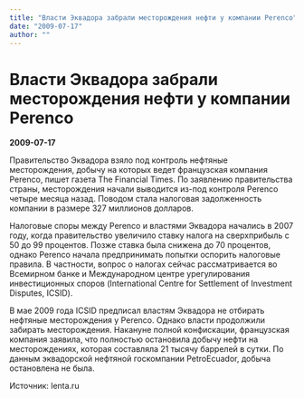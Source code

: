 ```yaml
---
title: "Власти Эквадора забрали месторождения нефти у компании Perenco"
date: "2009-07-17"
author: ""
---
```


# Власти Эквадора забрали месторождения нефти у компании Perenco

**2009-07-17** 

Правительство Эквадора взяло под контроль нефтяные месторождения, добычу на которых ведет французская компания Perenco, пишет газета The Financial Times. По заявлению правительства страны, месторождения начали выводится из-под контроля Perenco четыре месяца назад. Поводом стала налоговая задолженность компании в размере 327 миллионов долларов. 



Налоговые споры между Perenco и властями Эквадора начались в 2007 году, когда правительство увеличило ставку налога на сверхприбыль с 50 до 99 процентов. Позже ставка была снижена до 70 процентов, однако Perenco начала предпринимать попытки оспорить налоговые правила. В частности, вопрос о налогах сейчас рассматривается во Всемирном банке и Международном центре урегулирования инвестиционных споров (International Centre for Settlement of Investment Disputes, ICSID). 



В мае 2009 года ICSID предписал властям Эквадора не отбирать нефтяные месторождения у Perenco. Однако власти продолжили забирать месторождения. Накануне полной конфискации, французская компания заявила, что полностью остановила добычу нефти на месторождениях, которая составляла 21 тысячу баррелей в сутки. По данным эквадорской нефтяной госкомпании PetroEcuador, добыча остановлена не была.



Источник: lenta.ru
